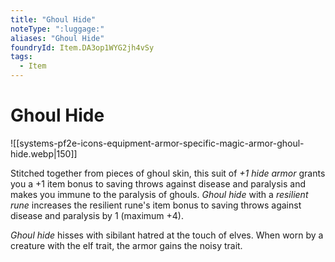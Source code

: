 ```yaml
---
title: "Ghoul Hide"
noteType: ":luggage:"
aliases: "Ghoul Hide"
foundryId: Item.DA3op1WYG2jh4vSy
tags:
  - Item
---
```


# Ghoul Hide
![[systems-pf2e-icons-equipment-armor-specific-magic-armor-ghoul-hide.webp|150]]

Stitched together from pieces of ghoul skin, this suit of _+1_ _hide armor_ grants you a +1 item bonus to saving throws against disease and paralysis and makes you immune to the paralysis of ghouls. _Ghoul hide_ with a _resilient rune_ increases the resilient rune's item bonus to saving throws against disease and paralysis by 1 (maximum +4).

_Ghoul hide_ hisses with sibilant hatred at the touch of elves. When worn by a creature with the elf trait, the armor gains the noisy trait.
